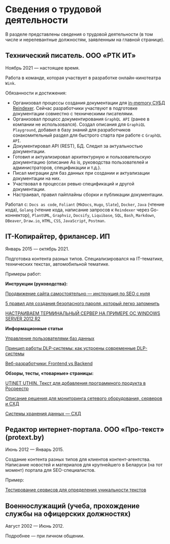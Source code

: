 # Сведения о трудовой деятельности

В разделе представлены сведения о трудовой деятельности (в том числе и нерелевантные должностям, заявленным на главной странице).

## Технический писатель. ООО «РТК ИТ»

Ноябрь 2021 — настоящее время.

Работа в команде, которая участвует в разработке онлайн-кинотеатра `Wink`.

Обязанности и достижения:

- Организовал процессы создания документации для [in-memory СУБД Reindexer](https://reindexer.io/reindexer-docs/).
Сейчас разработчики участвуют в подготовке документации совместно с техническими писателями.
- Организовал процесс документирования `GraphQL API` (ранее в компании не использовался).
Создал описания для `GraphiQL Playground`, добавил в базу знаний для разработчиков ознакомительный раздел для быстрого старта при работе с `GraphQL API`.
- Документировал API (REST), БД. Следил за актуальностью документации.
- Готовил и актуализировал архитектурную и пользовательскую документацию (описание As is, руководства пользователей и администраторов, спецификации и т.д.).
- Писал миграции для баз данных при создании и актуализации документации на них.
- Участвовал в процессах ревью спецификаций и другой документации.
- Настраивал, правил пайплайны сборки и публикации документации.

Работал с: `Docs as code`, `Foliant` (`MkDocs`, `Hugo`, `Slate`), `Docker`, `Java` (чтение кода), `Golang` (чтение кода, написание запросов к `Reindexer` через Go-коннектор), `PlantUML`, `Graphviz`, `Docsify`, `Liquibase`, `SQL`, `Bash`, `Markdown`, `DBeaver`, `Draw.io`, `HTML`, `CSS`, `JavaScript`, `Postman`.

## IT-Копирайтер, фрилансер. ИП

Январь 2015 — октябрь 2021.

Подготовка контента разных типов.
Специализировался на IT-тематике, технических текстах, автомобильной тематике.

Примеры работ:

**Инструкции (руководства):**

[Продвижение сайта самостоятельно — инструкция по SEO с нуля](https://studiobit.ru/blog/seo-and-reklama/seo-prodvizhenie-sayta-samostoyatelno/)

[5 правил для создания безопасного пароля, который легко запомнить](https://afforto.ru/company/blog/5_pravil_dlya_sozdaniya_bezopasnogo_parolya_kotoryy_legko_zapomnit/)

[НАСТРАИВАЕМ ТЕРМИНАЛЬНЫЙ СЕРВЕР НА ПРИМЕРЕ ОС WINDOWS SERVER 2012 R2](https://www.itmain.ru/terminalnij-server-2012-r2.html)

**Информационные статьи**

[Управление пользователями баз данных](https://rt-solar.ru/products/solar_inrights/blog/2340/)

[Принцип работы DLP-системы: как устроены современные DLP-системы](https://rt-solar.ru/products/solar_dozor/blog/2181/)

[Веб-разработчики: Frontend vs Backend](https://uncore.ru/blog/development/web-razrabotchiki-frontend-vs-backend/)

**Обзоры, тесты, «товарные» страницы:**

[UTINET UTHIN. Текст для добавления программного продукта в Росреестр](https://utinet.group/uthin/)

[Описание решения для мониторинга сетевого оборудования, серверов и СХД](https://utinet.group/uview/)

[Системы хранения данных — СХД](https://www.azone-it.ru/sistema-hraneniya-dannyh-shd?fbclid=IwAR16AwRFjvxCcCNTOuyw1RFihGKwNvAdLRL9IvvbRwHtnWBoGdY46JQyPVA)

## Редактор интернет-портала. ООО «Про-текст» (protext.by)

Июнь 2012 — Январь 2015.

Создание контента разных типов для клиентов контент-агентства.
Написание новостей и материалов для крупнейшего в Беларуси (на тот момент) портала для SEO-специалистов.

Пример:

[Тестирование сервисов для определения уникальности текстов](http://protext.by/blog/o-kopirajtinge-vserez/advego-plagiatus-sucks/)

## Военнослужащий (учеба, прохождение службы на офицерских должностях)

Август 2002 — Июнь 2012.

Подробнее — при личном общении.
